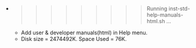 * >>>>>>>>> Running inst-std-help-manuals-html.sh ...
  * Add user & developer manuals(html) in Help menu.
  * Disk size = 2474492K. Space Used = 76K.
